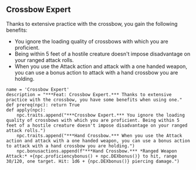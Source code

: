 ## Crossbow Expert
Thanks to extensive practice with the crossbow, you gain the following benefits:

* You ignore the loading quality of crossbows with which you are proficient.
* Being within 5 feet of a hostile creature doesn't impose disadvantage on your ranged attack rolls.
* When you use the Attack action and attack with a one handed weapon, you can use a bonus action to attack with a hand crossbow you are holding.

```
name = 'Crossbow Expert'
description = "***Feat: Crossbow Expert.*** Thanks to extensive practice with the crossbow, you have some benefits when using one."
def prereq(npc): return True
def apply(npc):
    npc.traits.append("***Crossbow Expert.*** You ignore the loading quality of crossbows with which you are proficient. Being within 5 feet of a hostile creature doesn't impose disadvantage on your ranged attack rolls.")
    npc.traits.append("***Hand Crossbow.*** When you use the Attack action and attack with a one handed weapon, you can use a bonus action to attack with a hand crossbow you are holding.")
    npc.bonusactions.append(f"***Hand Crossbow.*** *Ranged Weapon Attack:* +{npc.proficiencybonus() + npc.DEXbonus()} to hit, range 30/120, one target. Hit: 1d6 + {npc.DEXbonus()} piercing damage.")
```
